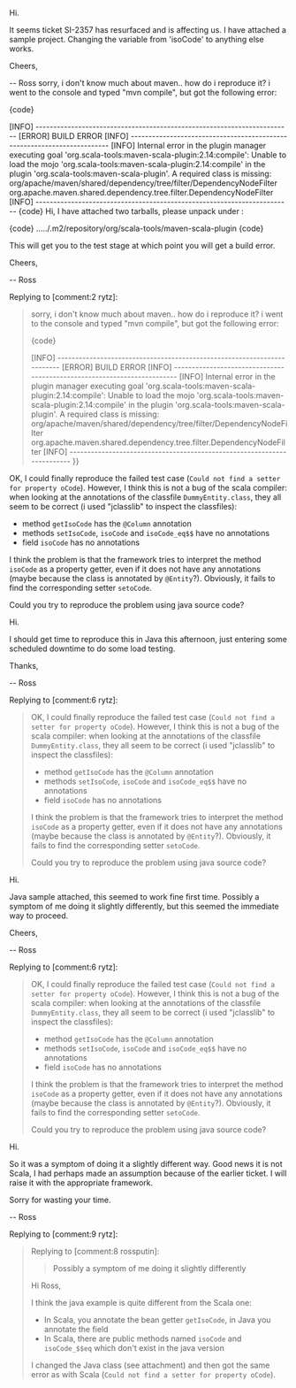 Hi.

It seems  ticket SI-2357 has resurfaced and is affecting us.  I have attached a sample project.  Changing the variable from 'isoCode' to anything else works.

Cheers,

 -- Ross
sorry, i don't know much about maven.. how do i reproduce it? i went to the console and typed "mvn compile", but got the following error:

{code}

[INFO] ------------------------------------------------------------------------
[ERROR] BUILD ERROR
[INFO] ------------------------------------------------------------------------
[INFO] Internal error in the plugin manager executing goal 'org.scala-tools:maven-scala-plugin:2.14:compile': Unable to load the mojo 'org.scala-tools:maven-scala-plugin:2.14:compile' in the plugin 'org.scala-tools:maven-scala-plugin'. A required class is missing: org/apache/maven/shared/dependency/tree/filter/DependencyNodeFilter
org.apache.maven.shared.dependency.tree.filter.DependencyNodeFilter
[INFO] ------------------------------------------------------------------------
{code}
Hi, I have attached two tarballs, please unpack under :

{code}
...../.m2/repository/org/scala-tools/maven-scala-plugin
{code}

This will get you to the test stage at which point you will get a build error.

Cheers,

 -- Ross

Replying to [comment:2 rytz]:

> sorry, i don't know much about maven.. how do i reproduce it? i went to the console and typed "mvn compile", but got the following error:
> 
> {code}
> 
> [INFO] ------------------------------------------------------------------------
> [ERROR] BUILD ERROR
> [INFO] ------------------------------------------------------------------------
> [INFO] Internal error in the plugin manager executing goal 'org.scala-tools:maven-scala-plugin:2.14:compile': Unable to load the mojo 'org.scala-tools:maven-scala-plugin:2.14:compile' in the plugin 'org.scala-tools:maven-scala-plugin'. A required class is missing: org/apache/maven/shared/dependency/tree/filter/DependencyNodeFilter
> org.apache.maven.shared.dependency.tree.filter.DependencyNodeFilter
> [INFO] ------------------------------------------------------------------------
> }}

OK, I could finally reproduce the failed test case (`Could not find a setter for property oCode`). However, I think this is not a bug of the scala compiler: when looking at the annotations of the classfile `DummyEntity.class`, they all seem to be correct (i used "jclasslib" to inspect the classfiles):

 * method `getIsoCode` has the `@Column` annotation
 * methods `setIsoCode`, `isoCode` and `isoCode_eq$$` have no annotations
 * field `isoCode` has no annotations

I think the problem is that the framework tries to interpret the method `isoCode` as a property getter, even if it does not have any annotations (maybe because the class is annotated by `@Entity`?). Obviously, it fails to find the corresponding setter `setoCode`.

Could you try to reproduce the problem using java source code?

Hi.

I should get time to reproduce this in Java this afternoon, just entering some scheduled downtime to do some load testing.  

Thanks,

  -- Ross

Replying to [comment:6 rytz]:
> OK, I could finally reproduce the failed test case (`Could not find a setter for property oCode`). However, I think this is not a bug of the scala compiler: when looking at the annotations of the classfile `DummyEntity.class`, they all seem to be correct (i used "jclasslib" to inspect the classfiles):
> 
>  * method `getIsoCode` has the `@Column` annotation
>  * methods `setIsoCode`, `isoCode` and `isoCode_eq$$` have no annotations
>  * field `isoCode` has no annotations
> 
> I think the problem is that the framework tries to interpret the method `isoCode` as a property getter, even if it does not have any annotations (maybe because the class is annotated by `@Entity`?). Obviously, it fails to find the corresponding setter `setoCode`.
> 
> Could you try to reproduce the problem using java source code?

Hi.

Java sample attached, this seemed to work fine first time.  Possibly a symptom of me doing it slightly differently, but this seemed the immediate way to proceed.

Cheers,

 -- Ross

Replying to [comment:6 rytz]:
> OK, I could finally reproduce the failed test case (`Could not find a setter for property oCode`). However, I think this is not a bug of the scala compiler: when looking at the annotations of the classfile `DummyEntity.class`, they all seem to be correct (i used "jclasslib" to inspect the classfiles):
> 
>  * method `getIsoCode` has the `@Column` annotation
>  * methods `setIsoCode`, `isoCode` and `isoCode_eq$$` have no annotations
>  * field `isoCode` has no annotations
> 
> I think the problem is that the framework tries to interpret the method `isoCode` as a property getter, even if it does not have any annotations (maybe because the class is annotated by `@Entity`?). Obviously, it fails to find the corresponding setter `setoCode`.
> 
> Could you try to reproduce the problem using java source code?

Hi.

So it was a symptom of doing it a slightly different way.  Good news it is not Scala, I had perhaps made an assumption because of the earlier ticket.  I will raise it with the appropriate framework.

Sorry for wasting your time.

 -- Ross


Replying to [comment:9 rytz]:
> Replying to [comment:8 rossputin]:
> >  Possibly a symptom of me doing it slightly differently
> 
> 
> Hi Ross,
> 
> I think the java example is quite different from the Scala one:
> 
>  * In Scala, you annotate the bean getter `getIsoCode`, in Java you annotate the field
>  * In Scala, there are public methods named `isoCode` and `isoCode_$$eq` which don't exist in the java version
> 
> I changed the Java class (see attachment) and then got the same error as with Scala (`Could not find a setter for property oCode`).
